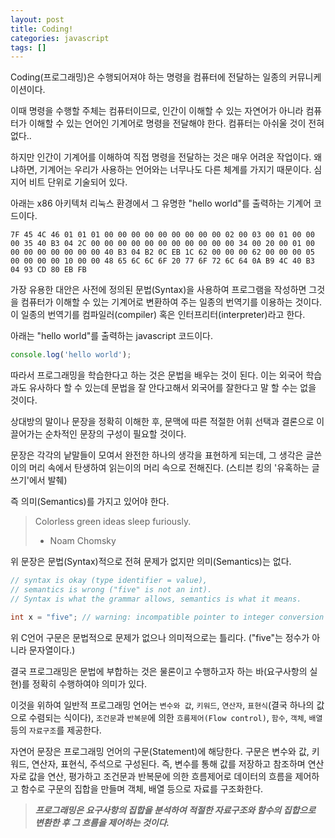 ```yaml
---
layout: post
title: Coding!
categories: javascript
tags: []
---
```


Coding(프로그래밍)은 수행되어져야 하는 명령을 컴퓨터에 전달하는 일종의 커뮤니케이션이다.

이때 명령을 수행할 주체는 컴퓨터이므로, 인간이 이해할 수 있는 자연어가 아니라 컴퓨터가 이해할 수 있는 언어인 기계어로 명령을 전달해야 한다. 컴퓨터는 아쉬울 것이 전혀 없다..

하지만 인간이 기계어를 이해하여 직접 명령을 전달하는 것은 매우 어려운 작업이다. 왜냐하면, 기계어는 우리가 사용하는 언어와는 너무나도 다른 체계를 가지기 때문이다. 심지어 비트 단위로 기술되어 있다.

아래는 x86 아키텍처 리눅스 환경에서 그 유명한 "hello world"를 출력하는 기계어 코드이다.

```
7F 45 4C 46 01 01 01 00 00 00 00 00 00 00 00 00 02 00 03 00 01 00 00 00 35 40 B3 04 2C 00 00 00 00 00 00 00 00 00 00 00 34 00 20 00 01 00 00 00 00 00 00 00 00 40 B3 04 B2 0C EB 1C 62 00 00 00 62 00 00 00 05 00 00 00 00 10 00 00 48 65 6C 6C 6F 20 77 6F 72 6C 64 0A B9 4C 40 B3 04 93 CD 80 EB FB
```

가장 유용한 대안은 사전에 정의된 문법(Syntax)을 사용하여 프로그램을 작성하면 그것을 컴퓨터가 이해할 수 있는 기계어로 변환하여 주는 일종의 번역기를 이용하는 것이다. 이 일종의 번역기를 컴파일러(compiler) 혹은 인터프리터(interpreter)라고 한다.

아래는 "hello world"를 출력하는 javascript 코드이다.

```javascript
console.log('hello world');
```

따라서 프로그래밍을 학습한다고 하는 것은 문법을 배우는 것이 된다. 이는 외국어 학습과도 유사하다 할 수 있는데 문법을 잘 안다고해서 외국어를 잘한다고 말 할 수는 없을 것이다.

상대방의 말이나 문장을 정확히 이해한 후, 문맥에 따른 적절한 어휘 선택과 결론으로 이끌어가는 순차적인 문장의 구성이 필요할 것이다.

문장은 각각의 낱말들이 모여서 완전한 하나의 생각을 표현하게 되는데, 그 생각은 글쓴이의 머리 속에서 탄생하여 읽는이의 머리 속으로 전해진다. (스티븐 킹의 '유혹하는 글쓰기'에서 발췌)

즉 의미(Semantics)를 가지고 있어야 한다.

> Colorless green ideas sleep furiously.  
> - Noam Chomsky

위 문장은 문법(Syntax)적으로 전혀 문제가 없지만 의미(Semantics)는 없다.

```c
// syntax is okay (type identifier = value),
// semantics is wrong ("five" is not an int).
// Syntax is what the grammar allows, semantics is what it means.

int x = "five"; // warning: incompatible pointer to integer conversion initializing 'int' with an expression of type 'char [5]' [-Wint-conversion]
```

위 C언어 구문은 문법적으로 문제가 없으나 의미적으로는 틀리다. ("five"는 정수가 아니라 문자열이다.)

결국 프로그래밍은 문법에 부합하는 것은 물론이고 수행하고자 하는 바(요구사항의 실현)를 정확히 수행하여야 의미가 있다.

이것을 위하여 일반적 프로그래밍 언어는 `변수와 값`, `키워드`, `연산자`, `표현식`(결국 하나의 값으로 수렴되는 식이다), `조건문`과 `반복문`에 의한 `흐름제어(Flow control)`, `함수`, `객체`, `배열` 등의 `자료구조`를 제공한다.

자연어 문장은 프로그래밍 언어의 구문(Statement)에 해당한다. 구문은 변수와 값, 키워드, 연산자, 표현식, 주석으로 구성된다. 즉, 변수를 통해 값를 저장하고 참조하며 연산자로 값을 연산, 평가하고 조건문과 반복문에 의한 흐름제어로 데이터의 흐름을 제어하고 함수로 구문의 집합을 만들며 객체, 배열 등으로 자료를 구조화한다.

> ***프로그래밍은 요구사항의 집합을 분석하여 적절한 자료구조와 함수의 집합으로 변환한 후 그 흐름을 제어하는 것이다.***
